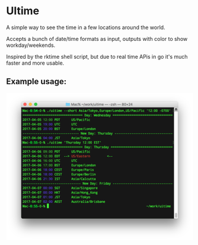 UItime
 ======

 A simple way to see the time in a few locations around the world.

 Accepts a bunch of date/time formats as input, outputs with color to show
workday/weekends.

 Inspired by the rktime shell script, but due to real time APis in go it's
much faster and more usable.

## Example usage:
![example](docs/Term-2017-04-05.png)

